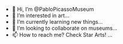 - 👋 Hi, I’m @PabloPicassoMuseum
- 👀 I’m interested in art...
- 🌱 I’m currently learning new things...
- 💞️ I’m looking to collaborate on museums...
- 📫 How to reach me? Check Star Arts! ...

<!---
PabloPicassoMuseum/PabloPicassoMuseum is a ✨ special ✨ repository because its `README.md` (this file) appears on your GitHub profile.
You can click the Preview link to take a look at your changes.
--->
